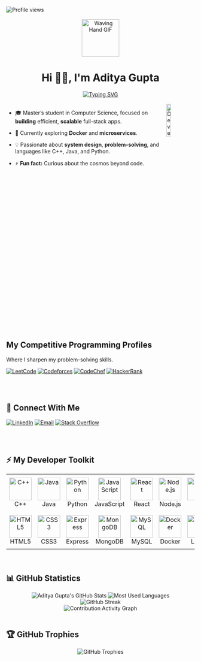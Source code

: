 <div align="left">
  <br/>
  <img src="https://komarev.com/ghpvc/?username=the-adee&label=Profile%20views&color=0e75b6&style=flat" alt="Profile views"/>
</div>

<br>

<div align="center">
  <img src="https://camo.githubusercontent.com/2b1a857575f3a9a46dbc75175912ea365db3a140f95dad986227c43175a227a3/68747470733a2f2f6d65646961342e67697068792e636f6d2f6d656469612f644d4c6d5166434f376c43413267583374772f67697068792e6769663f6369643d6563663035653437616b366d7766753831323236397a7a7238796476353239313039717a70623872737a776e6a613965267269643d67697068792e6769662663743d73" width="100px" alt="Waving Hand GIF">
  <h1>Hi 👋🏻, I'm Aditya Gupta</h1>
  <a href="https://git.io/typing-svg">
    <img src="https://readme-typing-svg.demolab.com?font=Fira+Code&size=22&pause=1000&color=36BCF7&center=true&vCenter=true&random=true&width=400&lines=Computer+Science Student;Full+Stack+Developer;Data+Structures+%26+Algorithms;Object-Oriented+Programming;Problem+Solver" alt="Typing SVG" />
  </a>
</div>

<br/>

<img align="right" width="15%" src="https://github.com/7oSkaaa/7oSkaaa/blob/main/Images/Right_Side.gif?raw=true" alt="Developer coding animation">

- 🎓 Master’s student in Computer Science, focused on **building** efficient, **scalable** full-stack apps.

- 🌱 Currently exploring **Docker** and **microservices**.

- 💡 Passionate about **system design**, **problem-solving**, and languages like C++, Java, and Python.

- ⚡ **Fun fact:** Curious about the cosmos beyond code.

<br clear="right">
<br>

<h2>My Competitive Programming Profiles</h2>
<p>Where I sharpen my problem-solving skills.</p>
  
<a href="https://leetcode.com/u/the_adee/"><img src="https://img.shields.io/badge/LeetCode-FFA116?style=for-the-badge&logo=LeetCode&logoColor=black" alt="LeetCode"/></a>
<a href="https://codeforces.com/profile/the_adee"><img src="https://img.shields.io/badge/Codeforces-445f9d?style=for-the-badge&logo=Codeforces&logoColor=white" alt="Codeforces"/></a>
<a href="https://www.codechef.com/users/the_adee"><img src="https://img.shields.io/badge/CodeChef-5B4638?style=for-the-badge&logo=CodeChef&logoColor=white" alt="CodeChef"/></a>
<a href="https://www.hackerrank.com/profile/the_adee"><img src="https://img.shields.io/badge/-HackerRank-2EC866?style=for-the-badge&logo=HackerRank&logoColor=white" alt="HackerRank"/></a>

<br><br>

<h2>🤝 Connect With Me</h2>
  
<a href="https://www.linkedin.com/in/aditya-gupta-irl"><img src="https://img.shields.io/badge/LinkedIn-0077B5?style=for-the-badge&logo=linkedin&logoColor=white" alt="LinkedIn"/></a>
<a href="mailto:hapticfeedbak@proton.me"><img src="https://img.shields.io/badge/Email-D14836?style=for-the-badge&logo=gmail&logoColor=white" alt="Email"/></a>
<a href="https://stackoverflow.com/users/19718063/haptic?tab=profile"><img src="https://img.shields.io/badge/Stack_Overflow-FE7A16?style=for-the-badge&logo=stack-overflow&logoColor=white" alt="Stack Overflow"/></a>

<br><br>

<h2>⚡ My Developer Toolkit</h2>
<table>
  <tr>
    <td align="center" width="110" height="100"><img src="https://skillicons.dev/icons?i=cpp" width="60" height="60" alt="C++" /><br>C++</td>
    <td align="center" width="110" height="100"><img src="https://skillicons.dev/icons?i=java" width="60" height="60" alt="Java" /><br>Java</td>
    <td align="center" width="110" height="100"><img src="https://skillicons.dev/icons?i=python" width="60" height="60" alt="Python" /><br>Python</td>
    <td align="center" width="110" height="100"><img src="https://skillicons.dev/icons?i=js" width="60" height="60" alt="JavaScript" /><br>JavaScript</td>
    <td align="center" width="110" height="100"><img src="https://skillicons.dev/icons?i=react" width="60" height="60" alt="React" /><br>React</td>
    <td align="center" width="110" height="100"><img src="https://skillicons.dev/icons?i=nodejs" width="60" height="60" alt="Node.js" /><br>Node.js</td>
    <td align="center" width="110" height="100"><img src="https://skillicons.dev/icons?i=git" width="60" height="60" alt="Git" /><br>Git</td>
  </tr>
  <tr>
    <td align="center" width="110" height="100"><img src="https://skillicons.dev/icons?i=html" width="60" height="60" alt="HTML5" /><br>HTML5</td>
    <td align="center" width="110" height="100"><img src="https://skillicons.dev/icons?i=css" width="60" height="60" alt="CSS3" /><br>CSS3</td>
    <td align="center" width="110" height="100"><img src="https://skillicons.dev/icons?i=express" width="60" height="60" alt="Express" /><br>Express</td>
    <td align="center" width="110" height="100"><img src="https://skillicons.dev/icons?i=mongodb" width="60" height="60" alt="MongoDB" /><br>MongoDB</td>
    <td align="center" width="110" height="100"><img src="https://skillicons.dev/icons?i=mysql" width="60" height="60" alt="MySQL" /><br>MySQL</td>
    <td align="center" width="110" height="100"><img src="https://skillicons.dev/icons?i=docker" width="60" height="60" alt="Docker" /><br>Docker</td>
    <td align="center" width="110" height="100"><img src="https://skillicons.dev/icons?i=linux" width="60" height="60" alt="Linux" /><br>Linux</td>
  </tr>
</table>

<br>

<h2>📊 GitHub Statistics</h2>
<div align="center">
  <img src="https://github-readme-stats-eight-theta.vercel.app/api?username=the-adee&show_icons=true&theme=react&include_all_commits=true&count_private=true&hide_border=true&bg_color=1F222E&title_color=36BCF7&icon_color=36BCF7&title=Aditya%20Gupta%27s%20GitHub%20Stats" alt="Aditya Gupta's GitHub Stats"/>
  <img src="https://github-readme-stats-eight-theta.vercel.app/api/top-langs/?username=the-adee&layout=compact&langs_count=8&theme=react&hide_border=true&bg_color=1F222E&title_color=36BCF7&icon_color=36BCF7&title=Most%20Used%20Languages" alt="Most Used Languages"/>
  <br>

  <img src="https://github-readme-streak-stats.herokuapp.com/?user=the-adee&theme=black-ice&hide_border=true&stroke=0000&background=1F222E&ring=36BCF7&fire=36BCF7&currStreakLabel=36BCF7" alt="GitHub Streak"/>
  <br>

  <img src="https://github-readme-activity-graph.vercel.app/graph?username=the-adee&bg_color=1F222E&color=36BCF7&line=36BCF7&point=FFFFFF&area_color=36BCF7&area=true&hide_border=true&custom_title=Contribution%20Activity" alt="Contribution Activity Graph"/>
</div>

<br>

<h2>🏆 GitHub Trophies</h2>
<div align="center">
  <img src="https://github-profile-trophy.vercel.app/?username=the-adee&theme=radical&hide_border=true&no-frame=true&row=1" alt="GitHub Trophies"/>
</div>